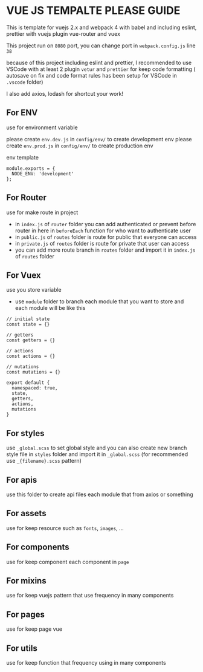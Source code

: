 # VUE JS TEMPALTE PLEASE GUIDE

This is template for vuejs 2.x and webpack 4 with babel and including eslint, prettier
with vuejs plugin vue-router and vuex

This project run on `8080` port, you can change port in `webpack.config.js` line `38`

because of this project including eslint and prettier, I recommended to use VSCode with at least 2 plugin
`vetur` and `prettier` for keep code formatting ( autosave on fix and code format rules has been setup for VSCode in `.vscode` folder)

I also add axios, lodash for shortcut your work!

## For ENV

use for environment variable

please create `env.dev.js` in `config/env/` to create development env
please create `env.prod.js` in `config/env/` to create production env

env template

```JS
module.exports = {
  NODE_ENV: 'development'
};
```

## For Router

use for make route in project

- in `index.js` of `router` folder you can add authenticated or prevent before router in here in `beforeEach` function
  for who want to authenticate user
- in `public.js` of `routes` folder is route for public that everyone can access
- in `private.js` of `routes` folder is route for private that user can access
- you can add more route branch in `routes` folder and import it in `index.js` of `routes` folder

## For Vuex

use you store variable

- use `module` folder to branch each module that you want to store and each module will be like this

```JS
// initial state
const state = {}

// getters
const getters = {}

// actions
const actions = {}

// mutations
const mutations = {}

export default {
  namespaced: true,
  state,
  getters,
  actions,
  mutations
}
```

## For styles

use `_global.scss` to set global style and you can also create new branch style file in `styles` folder and import it in `_global.scss`
(for recommended use `_{filename}.scss` pattern)

## For apis

use this folder to create api files each module that from axios or something

## For assets

use for keep resource such as `fonts`, `images`, ...

## For components

use for keep component each component in `page`

## For mixins

use for keep vuejs pattern that use frequency in many components

## For pages

use for keep page vue

## For utils

use for keep function that frequency using in many components
